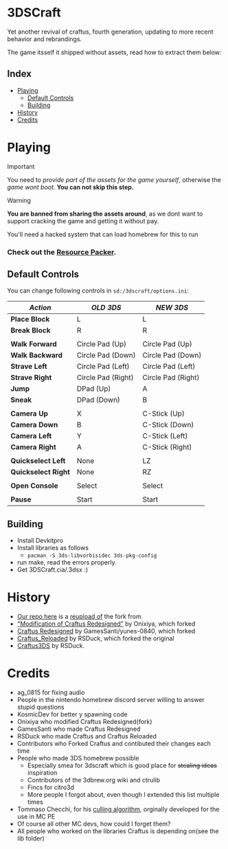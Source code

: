 # 3DSCraft
Yet another revival of craftus, fourth generation, updating to more recent behavior and rebrandings.

The game itsself it shipped without assets, read how to extract them below:

## Index
 - [Playing](#playing)
   - [Default Controls](#default-controls)
   - [Building](#building)
 - [History](#history)
 - [Credits](#credits)

# Playing
> [!IMPORTANT]
> You need to *provide part of the assets for the game yourself*, otherwise the *game wont boot*. **You can not skip this step.**

> [!WARNING]
> **You are banned from sharing the assets around**, as we dont want to support cracking the game and getting it without pay.
 
You'll need a hacked system that can load homebrew for this to run
### Check out the [Resource Packer](https://github.com/Team8Omega/3DSCraft-ResourcePacker).

## Default Controls

You can change following controls in `sd:/3dscraft/options.ini`:

| ***Action*** | ***OLD 3DS*** | ***NEW 3DS*** |
| ------------- | ------------- | ------------- |
| **Place Block** | L | L |
|  **Break Block** | R | R |
|  |  |  |
| **Walk Forward** | Circle Pad (Up) | Circle Pad (Up) |
| **Walk Backward** | Circle Pad (Down) | Circle Pad (Down) |
| **Strave Left** | Circle Pad (Left) | Circle Pad (Left) |
| **Strave Right** | Circle Pad (Right) | Circle Pad (Right) |
| **Jump** | DPad (Up) | A |
| **Sneak** | DPad (Down) | B |
|  |  |  |
| **Camera Up** | X | C-Stick (Up) |
| **Camera Down** | B | C-Stick (Down) |
| **Camera Left** | Y | C-Stick (Left) |
| **Camera Right** | A | C-Stick (Right) |
|  |  |  |
| **Quickselect Left**| None | LZ |
| **Quickselect Right** | None | RZ |
|  |  |  |
| **Open Console** | Select | Select |
|  |  |  |
| **Pause** | Start | Start |

## Building
- Install Devkitpro
- Install libraries as follows
   - ```pacman -S 3ds-libvorbisidec 3ds-pkg-config```
- run make, read the errors properly.
- Get 3DSCraft.cia/.3dsx :)

# History
 - [Our repo here](https://github.com/Team8Omega/3DSCraft) is a [reupload of](https://github.com/EinfachEli08/3DSCraft) the fork from
 - ["Modification of Craftus Redesigned"](https://github.com/Onixiya/craftus) by Onixiya, which forked 
 - [Craftus Redesigned](https://github.com/yunes-0840/Craftus-Redesigned) by GamesSanti/yunes-0840, which forked 
 - [Craftus_Reloaded](https://github.com/RSDuck/craftus_reloaded) by RSDuck, which forked the original 
 - [Craftus3DS](https://github.com/RSDuck/Craftus3DS) by RSDuck.

# Credits
* ag_0815 for fixing audio
* People in the nintendo homebrew discord server willing to answer stupid questions
* KosmicDev for better y spawning code
* Onixiya who modified Craftus Redesigned(fork)
* GamesSanti who made Craftus Redesigned
* RSDuck who made Craftus and Craftus Reloaded
* Contributors who Forked Craftus and contibuted their changes each time
* People who made 3DS homebrew possible
    * Especially smea for 3dscraft which is good place for ~~stealing ideas~~ inspiration
    * Contributors of the 3dbrew.org wiki and ctrulib
    * Fincs for citro3d
    * More people I forgot about, even though I extended this list multiple times
* Tommaso Checchi, for his [culling algorithm](https://tomcc.github.io/2014/08/31/visibility-1.html), orginally developed for the use in MC PE
* Of course all other MC devs, how could I forget them?
* All people who worked on the libraries Craftus is depending on(see the lib folder)